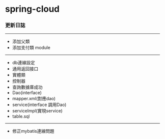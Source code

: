 # spring-cloud

### 更新日誌
***

- 添加父類
- 添加支付類 module
***
- db連線設定
- 通用返回接口
- 實體類
- 控制器
- 查詢數據庫成功
- Dao(interface)
- mapper.xml(對應dao)
- service(interface 調用Dao)
- serviceImpl(實現service)
- table.sql
*** 
- 修正mybatis連線問題